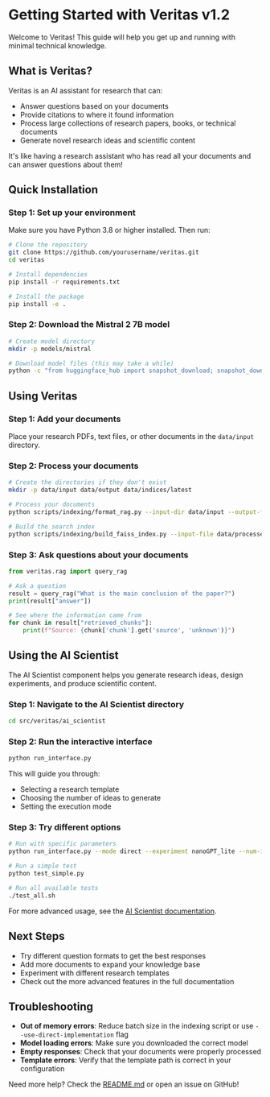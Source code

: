 # Getting Started with Veritas v1.2

Welcome to Veritas! This guide will help you get up and running with minimal technical knowledge.

## What is Veritas?

Veritas is an AI assistant for research that can:
- Answer questions based on your documents
- Provide citations to where it found information
- Process large collections of research papers, books, or technical documents
- Generate novel research ideas and scientific content

It's like having a research assistant who has read all your documents and can answer questions about them!

## Quick Installation

### Step 1: Set up your environment

Make sure you have Python 3.8 or higher installed. Then run:

```bash
# Clone the repository
git clone https://github.com/yourusername/veritas.git
cd veritas

# Install dependencies
pip install -r requirements.txt

# Install the package
pip install -e .
```

### Step 2: Download the Mistral 2 7B model

```bash
# Create model directory
mkdir -p models/mistral

# Download model files (this may take a while)
python -c "from huggingface_hub import snapshot_download; snapshot_download('mistralai/Mistral-7B-v0.2', local_dir='models/mistral')"
```

## Using Veritas

### Step 1: Add your documents

Place your research PDFs, text files, or other documents in the `data/input` directory.

### Step 2: Process your documents

```bash
# Create the directories if they don't exist
mkdir -p data/input data/output data/indices/latest

# Process your documents
python scripts/indexing/format_rag.py --input-dir data/input --output-file data/processed.json

# Build the search index
python scripts/indexing/build_faiss_index.py --input-file data/processed.json --output-dir data/indices/latest
```

### Step 3: Ask questions about your documents

```python
from veritas.rag import query_rag

# Ask a question
result = query_rag("What is the main conclusion of the paper?")
print(result["answer"])

# See where the information came from
for chunk in result["retrieved_chunks"]:
    print(f"Source: {chunk['chunk'].get('source', 'unknown')}")
```

## Using the AI Scientist

The AI Scientist component helps you generate research ideas, design experiments, and produce scientific content.

### Step 1: Navigate to the AI Scientist directory

```bash
cd src/veritas/ai_scientist
```

### Step 2: Run the interactive interface

```bash
python run_interface.py
```

This will guide you through:
- Selecting a research template
- Choosing the number of ideas to generate
- Setting the execution mode

### Step 3: Try different options

```bash
# Run with specific parameters
python run_interface.py --mode direct --experiment nanoGPT_lite --num-ideas 1

# Run a simple test
python test_simple.py

# Run all available tests
./test_all.sh
```

For more advanced usage, see the [AI Scientist documentation](AI_SCIENTIST.md).

## Next Steps

- Try different question formats to get the best responses
- Add more documents to expand your knowledge base
- Experiment with different research templates
- Check out the more advanced features in the full documentation

## Troubleshooting

- **Out of memory errors**: Reduce batch size in the indexing script or use `--use-direct-implementation` flag
- **Model loading errors**: Make sure you downloaded the correct model
- **Empty responses**: Check that your documents were properly processed
- **Template errors**: Verify that the template path is correct in your configuration

Need more help? Check the [README.md](../README.md) or open an issue on GitHub! 